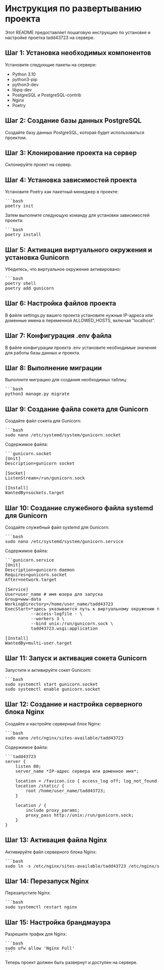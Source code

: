 # Инструкция по развертыванию проекта

Этот README предоставляет пошаговую инструкцию по установке и настройке проетка tadd43723 на сервере.

## Шаг 1: Установка необходимых компонентов

Установите следующие пакеты на сервере:

- Python 3.10
- python3-pip
- python3-dev
- libpq-dev
- PostgreSQL и PostgreSQL-contrib
- Nginx
- Poetry

## Шаг 2: Создание базы данных PostgreSQL

Создайте базу данных PostgreSQL, которая будет использоваться проектом.

## Шаг 3: Клонирование проекта на сервер

Склонируйте проект на сервер.

## Шаг 4: Установка зависимостей проекта

Установите Poetry как пакетный менеджер в проекте:
<pre>
```bash
poetry init
</pre>

Затем выполните следующую команду для установки зависимостей проекта:
<pre>
```bash
poetry install
</pre>

## Шаг 5: Активация виртуального окружения и установка Gunicorn
Убедитесь, что виртуальное окружение активировано:
<pre>
```bash
poetry shell
poetry add gunicorn
</pre>

## Шаг 6: Настройка файлов проекта
В файле settings.py вашего проекта установите нужные IP-адреса или доменные имена в переменной ALLOWED_HOSTS, включая "localhost".

## Шаг 7: Конфигурация .env файла
В файле конфигурации проекта .env установите необходимые значения для работы базы данных и проекта.

## Шаг 8: Выполнение миграции
Выполните миграцию для создания необходимых таблиц:
<pre>
```bash
python3 manage.py migrate
</pre>

## Шаг 9: Создание файла сокета для Gunicorn
Создайте файл сокета для Gunicorn:
<pre>
```bash
sudo nano /etc/systemd/system/gunicorn.socket
</pre>
Содержимое файла:

<pre>
```gunicorn.socket
[Unit]
Description=gunicorn socket

[Socket]
ListenStream=/run/gunicorn.sock

[Install]
WantedBy=sockets.target
</pre>

## Шаг 10: Создание служебного файла systemd для Gunicorn
Создайте служебный файл systemd для Gunicorn:
<pre>
```bash
sudo nano /etc/systemd/system/gunicorn.service
</pre>
Содержимое файла:
<pre>
```gunicorn.service
[Unit]
Description=gunicorn daemon
Requires=gunicorn.socket
After=network.target

[Service]
User=user_name # имя юзера для запуска
Group=www-data
WorkingDirectory=/home/user_name/tadd43723
ExecStart=*здесь указывается путь к виртуальному окружению проекта* \
          --access-logfile - \
          --workers 3 \
          --bind unix:/run/gunicorn.sock \
          tadd43723.wsgi:application

[Install]
WantedBy=multi-user.target
</pre>

## Шаг 11: Запуск и активация сокета Gunicorn
Запустите и активируйте сокет Gunicorn:
<pre>
```bash
sudo systemctl start gunicorn.socket
sudo systemctl enable gunicorn.socket
</pre>

## Шаг 12: Создание и настройка серверного блока Nginx
Создайте и настройте серверный блок Nginx:
<pre>
```bash
sudo nano /etc/nginx/sites-available/tadd43723
</pre>
Содержимое файла:
<pre>
```tadd43723
server {
    listen 80;
    server_name *IP-адрес сервера или доменное имя*;

    location = /favicon.ico { access_log off; log_not_found off; }
    location /static/ {
        root /home/user_name/tadd43723;
    }

    location / {
        include proxy_params;
        proxy_pass http://unix:/run/gunicorn.sock;
    }
}
</pre>

## Шаг 13: Активация файла Nginx
Активируйте файл серверного блока Nginx:
<pre>
```bash
sudo ln -s /etc/nginx/sites-available/tadd43723 /etc/nginx/sites-enabled
</pre>

## Шаг 14: Перезапуск Nginx
Перезапустите Nginx:
<pre>
```bash
sudo systemctl restart nginx
</pre>

## Шаг 15: Настройка брандмауэра
Разрешите трафик для Nginx:
<pre>
```bash
sudo ufw allow 'Nginx Full'
```
</pre>
Теперь проект должен быть развернут и доступен на сервере.
